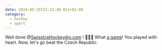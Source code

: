 ```yaml
---
date: 2024-05-25T21:22:40.011+02:00
category:
  - hockey
  - sport
---
```


Well done @SwissIceHockey@x.com ! 🏒🇨🇭
What [a game](https://x.com/SwissIceHockey/status/1794447906545496489)! You played with heart.
Now, let's go beat the Czech Republic. 
